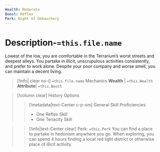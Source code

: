 ```yaml
---
Wealth: Moderate
Boost: Reflex
Perk: Night of Debauchery
---
```

# Description-`=this.file.name`
Lowest of the low, you are comfortable in the Terrarium’s worst streets and deepest alleys. You partake in illicit, unscrupulous activities consistently, and prefer to work alone. Despite your poor company and worse smell, you can maintain a decent living.
>[!info| clear no-i] `=this.file.name` Mechanics
>**Wealth** | `=this.Wealth`   
>**Attribute**| `=this.Boost`

>[!column clear] History Options
>> [!metadata|text-Center c-p-sm] General Skill Proficiencies
>> - One Reflex Skill 
>> - One Tenacity Skill


>> [!info|text-Center clear] Perk: `=this.Perk`
>> You can find a place to partake in hedonism anywhere you go. When exploring, you can spend 4 hours finding a local red light district or otherwise place of illicit activity.